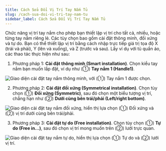 ```yaml
---
title: Cách Sửa Đổi Vị Trí Tay Nắm Tủ
slug: /cach-sua-doi-vi-tri-tay-nam-tu
sidebar_label: Cách Sửa Đổi Vị Trí Tay Nắm Tủ
---
```


Chức năng vị trí tay nắm cho phép bạn thiết lập vị trí cho tất cả, nhiều, hoặc từng tay nắm riêng lẻ. Các tùy chọn bao gồm cài đặt thông minh, đối xứng và tự do. Bạn có thể thiết lập vị trí bằng cách nhập trực tiếp giá trị tọa độ X (trái và phải), Y (lên và xuống), và Z (trước và sau). Lấy ví dụ với tủ quần áo, các thao tác thực hiện như sau:

1. Phương pháp 1: **Cài đặt thông minh (Smart installation)**. Chọn kiểu tay nắm bạn muốn lắp đặt, ví dụ như (①) **Tay nắm 1 (Handle1)**.

![Giao diện cài đặt tay nắm thông minh, với (①) Tay nắm 1 được chọn.](https://storage.googleapis.com/jegavn_kb/image_jegavn/479.1.jpg)

2. Phương pháp 2: **Cài đặt đối xứng (Symmetrical installation)**. Chọn tùy chọn (①) **Đối xứng (Symmetric)**, sau đó chọn một biểu tượng vị trí, chẳng hạn như (②) **Dưới cùng bên trái/phải (Left/right bottom)**.

![Giao diện cài đặt tay nắm đối xứng, hiển thị lựa chọn (①) Đối xứng và (②) vị trí dưới cùng bên trái/phải.](https://storage.googleapis.com/jegavn_kb/image_jegavn/479.2.jpg)

3. Phương pháp 3: **Cài đặt tự do (Free installation)**. Chọn tùy chọn (①) **Tự do (Free in...)**, sau đó chọn vị trí mong muốn trên (②) lưới trực quan.

![Giao diện cài đặt tay nắm tự do, hiển thị lựa chọn (①) Tự do và (②) lưới vị trí.](https://storage.googleapis.com/jegavn_kb/image_jegavn/479.3.jpg)